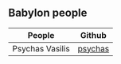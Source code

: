 ## Babylon people

| People        | Github        |
| ------------- |:-------------:|
| Psychas Vasilis | [psychas](https://github.com/psychas/) |

